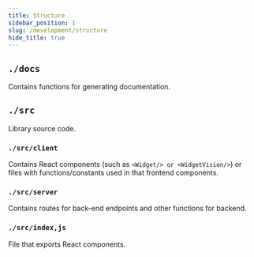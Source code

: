 ```yaml
---
title: Structure
sidebar_position: 1
slug: /development/structure
hide_title: true
---
```


## `./docs`

Contains functions for generating documentation.

## `./src`

Library source code.

### `./src/client`

Contains React components (such as `<Widget/> or <WidgetVision/>`) or files with functions/constants used in that frontend components.

### `./src/server`

Contains routes for back-end endpoints and other functions for backend.

### `./src/index,js`

File that exports React components.
